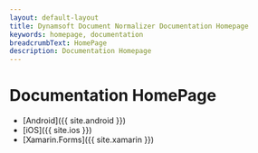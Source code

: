```yaml
---
layout: default-layout
title: Dynamsoft Document Normalizer Documentation Homepage
keywords: homepage, documentation
breadcrumbText: HomePage
description: Documentation Homepage
---
```



# Documentation HomePage

- [Android]({{ site.android }})
- [iOS]({{ site.ios }})
- [Xamarin.Forms]({{ site.xamarin }})
